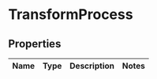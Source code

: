 
# TransformProcess

## Properties
Name | Type | Description | Notes
------------ | ------------- | ------------- | -------------



